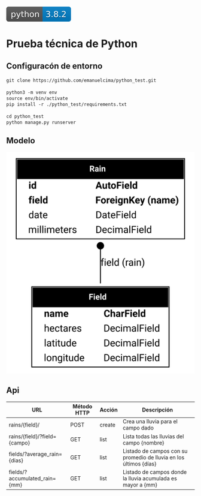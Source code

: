 ![Python version](./docs/api/python_logo.svg)

# Prueba técnica de Python

## Configuracón de entorno
```
git clone https://github.com/emanuelcima/python_test.git

python3 -m venv env
source env/bin/activate
pip install -r ./python_test/requirements.txt

cd python_test
python manage.py runserver
```

## Modelo
<p align="center">
  <img src="./docs/api/model.svg">
</p>

## Api
| URL                             | Método HTTP | Acción | Descripción
| ------------------------------- | ----------- | ------ | ------------
| rains/{field}/                  | POST        | create | Crea una lluvia para el campo dado
| rains/{field}/?field={campo}    | GET         | list   | Lista todas las lluvias del campo {nombre}
| fields/?average_rain={dias}     | GET         | list   | Listado de campos con su promedio de lluvia en los últimos {días}
| fields/?accumulated_rain={mm}   | GET         | list   | Listado de campos donde la lluvia acumulada es mayor a {mm}
